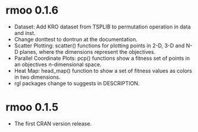 # rmoo 0.1.6

* Dataset: Add KRO dataset from TSPLIB to permutation operation in data and inst.
* Change donttest to dontrun at the documentation.
* Scatter Plotting: scatter() functions for plotting points in 2-D, 3-D and N-D 
planes, where the dimensions represent the objectives.
* Parallel Coordinate Plots: pcp() functions show a fitness set of points in an 
objectives n-dimensional space.
* Heat Map: head_map() function to show a set of fitness values as colors in two 
dimensions.
* rgl packages change to suggests in DESCRIPTION.

# rmoo 0.1.5

* The first CRAN version release.
